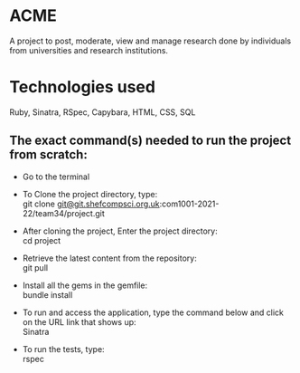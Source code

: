 # ACME

A project to post, moderate, view and manage research done by individuals from universities and research institutions.


# Technologies used
Ruby, Sinatra, RSpec, Capybara, HTML, CSS, SQL

## The exact command(s) needed to run the project from scratch:

- Go to the terminal

- To Clone the project directory, type:        
 git clone git@git.shefcompsci.org.uk:com1001-2021-22/team34/project.git

- After cloning the project, Enter the project directory:        
cd project

- Retrieve the latest content from the repository:        
git pull

- Install all the gems in the gemfile:        
bundle install

- To run and access the application, type the command below and click on the URL link that shows up:        
Sinatra

- To run the tests, type:        
rspec
   
